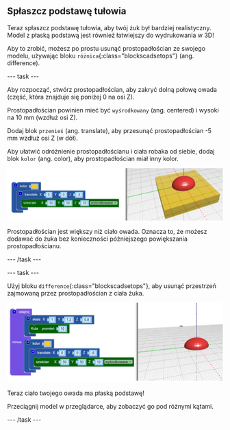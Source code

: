 ## Spłaszcz podstawę tułowia

Teraz spłaszcz podstawę tułowia, aby twój żuk był bardziej realistyczny. Model z płaską podstawą jest również łatwiejszy do wydrukowania w 3D!

Aby to zrobić, możesz po prostu usunąć prostopadłościan ze swojego modelu, używając bloku `różnica`{:class="blockscadsetops"} (ang. difference).

--- task ---

Aby rozpocząć, stwórz prostopadłościan, aby zakryć dolną połowę owada (część, która znajduje się poniżej 0 na osi Z).

Prostopadłościan powinien mieć być `wyśrodkowany` (ang. centered) i wysoki na 10 mm (wzdłuż osi Z).

Dodaj blok `przenieś` (ang. translate), aby przesunąć prostopadłościan -5 mm wzdłuż osi Z (w dół).

Aby ułatwić odróżnienie prostopadłościanu i ciała robaka od siebie, dodaj blok `kolor` (ang. color), aby prostopadłościan miał inny kolor.

![zrzut ekranu](images/bug-body-cuboid.png)

Prostopadłościan jest większy niż ciało owada. Oznacza to, że możesz dodawać do żuka bez konieczności późniejszego powiększania prostopadłościanu.

--- /task ---

--- task ---

Użyj bloku `difference`{:class="blockscadsetops"}, aby usunąć przestrzeń zajmowaną przez prostopadłościan z ciała żuka.

![zrzut ekranu](images/bug-difference.png)

Teraz ciało twojego owada ma płaską podstawę!

Przeciągnij model w przeglądarce, aby zobaczyć go pod różnymi kątami.

--- /task ---



  
